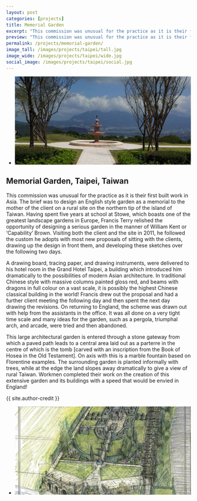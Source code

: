 ```yaml
---
layout: post
categories: [projects]
title: Memorial Garden
excerpt: "This commission was unusual for the practice as it is their first built work in Asia. The brief was to design an English style garden as a memorial to the mother of the client."
preview: "This commission was unusual for the practice as it is their first built work in Asia. The brief was to design an English style garden as a memorial to the mother of the client."
permalink: /projects/memorial-garden/
image_tall: /images/projects/taipei/tall.jpg
image_wide: /images/projects/taipei/wide.jpg
social_image: /images/projects/taipei/social.jpg
---
```


<ul class="list">
	<li class="full">
		<a class="fancybox" rel="group" href="/images/projects/taipei/01.jpg">
			<img src="/images/projects/taipei/thumbs/01.jpg" alt="{{ page.title }}" />
		</a>
	</li>
</ul>

<h2>Memorial Garden, Taipei, Taiwan</h2>
<p>
	This commission was unusual for the practice as it is their first built work in Asia. The brief was to design an English style garden as a memorial to the mother of the client on a rural site on the northern tip of the island of Taiwan. Having spent five years at school at Stowe, which boasts one of the greatest landscape gardens in Europe, Francis Terry relished the opportunity of designing a serious garden in the manner of William Kent or ‘Capability’ Brown. Visiting both the client and the site in 2011, he followed the custom he adopts with most new proposals of sitting with the clients, drawing up the design in front them, and developing these sketches over the following two days.
</p><p>
	A drawing board, tracing paper, and drawing instruments, were delivered to his hotel room in the Grand Hotel Taipei, a building which introduced him dramatically to the possibilities of modern Asian architecture. In traditional Chinese style with massive columns painted gloss red, and beams with dragons in full colour on a vast scale, it is possibly the highest Chinese classical building in the world! Francis drew out the proposal and had a further client meeting the following day and then spent the next day drawing the revisions. On returning to England, the scheme was drawn out with help from the assistants in the office. It was all done on a very tight time scale and many ideas for the garden, such as a pergola, triumphal arch, and arcade, were tried and then abandoned.
</p><p>
	This large architectural garden is entered through a stone gateway from which a paved path leads to a central area laid out as a parterre in the centre of which is  the tomb [carved with an inscription from the Book of Hosea in the Old Testament]. On axis with this is a marble fountain based on Florentine examples. The surrounding garden is planted informally with trees, while at the edge the land slopes away dramatically to give a view of rural Taiwan. Workmen completed their work on the creation of this extensive garden and its buildings with a speed that would be envied in England!
</p>
{{ site.author-credit }}

<ul class="list">
	<li class="full">
		<a class="fancybox" rel="group" href="/images/projects/taipei/02.jpg">
			<img src="/images/projects/taipei/thumbs/02.jpg" alt="{{ page.title }}" />
		</a>
	</li>
</ul>